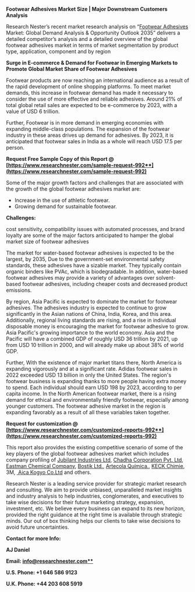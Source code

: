﻿**Footwear Adhesives Market Size | Major Downstream Customers Analysis**

Research Nester’s recent market research analysis on “[Footwear Adhesives](https://www.researchnester.com/reports/footwear-adhesives-market/992) Market: Global Demand Analysis & Opportunity Outlook 2035” delivers a detailed competitor’s analysis and a detailed overview of the global footwear adhesives market in terms of market segmentation by product type, application, component and by region

**Surge in E-commerce & Demand for Footwear in Emerging Markets to Promote Global Market Share of   Footwear Adhesives** 

Footwear products are now reaching an international audience as a result of the rapid development of online shopping platforms. To meet market demands, this increase in footwear demand has made it necessary to consider the use of more effective and reliable adhesives. Around 21% of total global retail sales are expected to be e-commerce by 2023, with a value of USD 6 trillion.

Further, Footwear is in more demand in emerging economies with expanding middle-class populations. The expansion of the footwear industry in these areas drives up demand for adhesives. By 2023, it is anticipated that footwear sales in India as a whole will reach USD 17.5 per person.  

**Request Free Sample Copy of this Report @ [https://www.researchnester.com/sample-request-992**](https://www.researchnester.com/sample-request-992)**

Some of the major growth factors and challenges that are associated with the growth of the global footwear adhesives market are:

- Increase in the use of athletic footwear.
- Growing demand for sustainable footwear.

**Challenges:**

cost sensitivity, compatibility issues with automated processes, and brand loyalty are some of the major factors anticipated to hamper the global market size of footwear adhesives  

The market for water-based footwear adhesives is expected to be the largest, by 2035, Due to the government-set environmental safety standards, these adhesives have a sizable market. They typically contain organic binders like PVAc, which is biodegradable. In addition, water-based footwear adhesives may provide a variety of advantages over solvent-based footwear adhesives, including cheaper costs and decreased product emissions.

By region, Asia Pacific is expected to dominate the market for footwear adhesives. The adhesives industry is expected to continue to grow significantly in the Asian nations of China, India, Korea, and this area. Additionally, regional living standards are rising, and a rise in individual disposable money is encouraging the market for footwear adhesive to grow. Asia Pacific's growing importance to the world economy. Asia and the Pacific will have a combined GDP of roughly USD 36 trillion by 2021, up from USD 10 trillion in 2000, and will already make up about 38% of world GDP.

Further, With the existence of major market titans there, North America is expanding vigorously and at a significant rate. Adidas footwear sales in 2022 exceeded USD 13 billion in only the United States. The region's footwear business is expanding thanks to more people having extra money to spend. Each individual should earn USD 198 by 2023, according to per capita income. In the North American footwear market, there is a rising demand for ethical and environmentally friendly footwear, especially among younger customers. The footwear adhesive market in the region is expanding favorably as a result of all these variables taken together.

**Request for customization @ [https://www.researchnester.com/customized-reports-992**](https://www.researchnester.com/customized-reports-992)**

This report also provides the existing competitive scenario of some of the key players of the global footwear adhesives market which includes company profiling of <a name="_hlk142321591"></a>[Jubilant Industries Ltd](https://www.jubilantindustries.com/), [Chadha Corporation Pvt. Ltd](https://www.indiamart.com/pointadhesive/profile.html), [Eastman Chemical Company](https://www.eastman.com/en), [Bostik Ltd.](https://www.bostik.com/global/en/), [Artecola Química.](https://www.artecolaquimica.com.br/home), [KECK Chimie](https://www.keck-chimie.fr/en/our-products/footwear/footwear-adhesives/), 3M, [ Aica Kogyo Co.Ltd](https://www.aica.co.jp/english/) and others.

Research Nester is a leading service provider for strategic market research and consulting. We aim to provide unbiased, unparalleled market insights and industry analysis to help industries, conglomerates, and executives to take wise decisions for their future marketing strategy, expansion, investment, etc. We believe every business can expand to its new horizon, provided the right guidance at the right time is available through strategic minds. Our out of box thinking helps our clients to take wise decisions to avoid future uncertainties.

**Contact for more Info:**

**AJ Daniel**

**Email: [info@researchnester.com**](mailto:info@researchnester.com)**

**U.S. Phone: +1 646 586 9123** 

**U.K. Phone: +44 203 608 5919**





